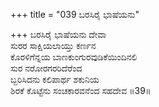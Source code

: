 +++
title = "039 ಬರಸಿರೈ ಭಾಷೆಯನು"

+++
ಬರಸಿರೈ ಭಾಷೆಯನು ದೇವಾ  
ಸುರರ ಸಾಕ್ಷಿಯಲಾಯ್ತು ಕರ್ಣನ  
ಕೊರಳಿಗೆನ್ನಯ ಬಾಣಕುಂಗುರವುಡಿಕೆಯಿಂದಿನಲಿ  
ಸುರ ನರೋರಗರರಿದೆರೆಂದ  
ಬ್ಬರಿಸಿದನು ಕಲಿಪಾರ್ಥ ಶಕುನಿಯ  
ಶಿರಕೆ ಕೊಟ್ಟೆನು ಸಂಚಕಾರವನೆಂದ ಸಹದೇವ   ॥39॥